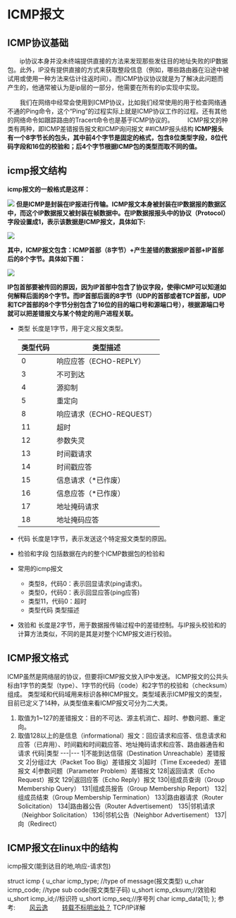 # ICMP报文
## ICMP协议基础
　　ip协议本身并没未终端提供直接的方法来发现那些发往目的地址失败的IP数据包。此外，IP没有提供直接的方式来获取整段信息（例如，哪些路由器在沿途中被试用或使用一种方法来估计往返时间）。而ICMP协议协议就是为了解决此问题而产生的，他通常被认为是ip层的一部分，他需要在所有的ip实现中实现。

　　我们在网络中经常会使用到ICMP协议，比如我们经常使用的用于检查网络通不通的Ping命令，这个“Ping”的过程实际上就是ICMP协议工作的过程。还有其他的网络命令如跟踪路由的Tracert命令也是基于ICMP协议的。
　　ICMP报文的种类有两种，即ICMP差错报告报文和ICMP询问报文
##ICMP报头结构
 **ICMP报头有一个8字节长的包头，其中前4个字节是固定的格式，包含8位类型字段，8位代码字段和16位的校验和；后4个字节根据ICMP包的类型而取不同的值。**
## icmp报文结构
 **icmp报文的一般格式是这样：**

 ![](icmp1.jpg)
**但是ICMP是封装在IP报进行传输。ICMP报文本身被封装在IP数据报的数据区中，而这个IP数据报又被封装在帧数据中。在IP数据报报头中的协议（Protocol）字段设置成1，表示该数据是ICMP报文，具体如下:**

 ![](icmp.jpg)

**其中，ICMP报文包含：ICMP首部（8字节）+产生差错的数据报IP首部+IP首部后的8个字节。具体如下图：**

 ![](icmp2.jpg)

 **IP包首部要被传回的原因，因为IP首部中包含了协议字段，使得ICMP可以知道如何解释后面的8个字节。而IP首部后面的8字节（UDP的首部或者TCP首部，UDP和TCP首部的8个字节分别包含了16位的目的端口号和源端口号），根据源端口号就可以把差错报文与某个特定的用户进程关联。**
- 类型
长度是1字节，用于定义报文类型。

    类型代码|类型描述
    -------|---------
    0|响应应答（ECHO-REPLY）
    3|不可到达
    4|源抑制
    5|重定向
    8|响应请求（ECHO-REQUEST）
    11|超时
    12|参数失灵
    13|时间戳请求
    14|时间戳应答
    15|信息请求（*已作废）
    16|信息应答（*已作废）
    17|地址掩码请求
    18|地址掩码应答

- 代码
	长度是1字节，表示发送这个特定报文类型的原因。

- 检验和字段
	包括数据在内的整个ICMP数据包的检验和

- 常用的icmp报文
	- 类型8，代码0：表示回显请求(ping请求)。
	- 类型0，代码0：表示回显应答(ping应答)
	- 类型11，代码0：超时
	- 类型代码 类型描述

- 效验和
长度是2字节，用于数据报传输过程中的差错控制。与IP报头校验和的计算方法类似，不同的是其是对整个ICMP报文进行校验。

## ICMP报文格式
ICMP虽然是网络层的协议，但要将ICMP报文放入IP中发送。
ICMP报文的公共头标由1字节的类型（type）、1字节的代码（code）和2字节的校验和（checksum）组成。
类型域和代码域用来标识各种ICMP报文。类型域表示ICMP报文的类型，目前已定义了14种，从类型值来看ICMP报文可分为二大类。

1. 取值为1~127的差错报文：目的不可达、源主机消亡、超时、参数问题、重定向。
2. 取值128以上的是信息（informational）报文：回应请求和应答、信息请求和应答（已弃用）、时间戳和时间戳应答、地址掩码请求和应答、路由器通告和请求
代码|类型
---|---
1|不能到达信宿（Destination Unreachable）差错报文
2|分组过大（Packet Too Big）差错报文
3|超时（Time Exceeded）差错报文
4|参数问题（Parameter Problem）差错报文
128|返回请求（Echo Request）报文
129|返回应答（Echo Reply）报文
130|组成员查询（Group Membership Query）
131|组成员报告（Group Membership Report）
132|组成员结束（Group Membership Termination）
133|路由器请求（Router Solicitation）
134|路由器公告（Router Advertisement）
135|邻机请求（Neighbor Solicitation）
136|邻机公告（Neighbor Advertisement）
137|向（Redirect）
## ICMP报文在linux中的结构

icmp报文(能到达目的地,响应-请求包)

struct icmp
{
    u_char icmp_type; //type of message(报文类型)
    u_char icmp_code; //type sub code(报文类型子码)
    u_short icmp_cksum;//效验和
    u_short icmp_id;//标识符
    u_short icmp_seq;//序号列
    char icmp_data[1];
};
参考:
　　[风云逸](http://www.cnblogs.com/ccsccs/articles/4224441.html)
　　[转载不标明出处？](http://blog.csdn.net/cuipengchong/article/details/20205479)
  TCP/IP详解